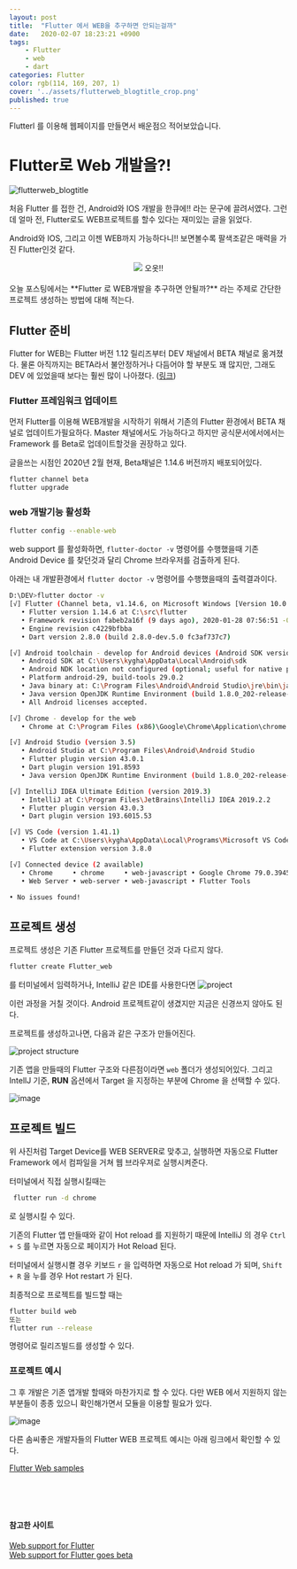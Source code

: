 ```yaml
---
layout: post
title:  "Flutter 에서 WEB을 추구하면 안되는걸까"
date:   2020-02-07 18:23:21 +0900
tags: 
    - Flutter
    - web
    - dart
categories: Flutter
color: rgb(114, 169, 207, 1)
cover: '../assets/flutterweb_blogtitle_crop.png'
published: true
---
```

Flutterl 를 이용해 웹페이지를 만들면서 배운점으 적어보았습니다.
<!-- more -->
# Flutter로 Web 개발을?!
![flutterweb_blogtitle](https://user-images.githubusercontent.com/29659112/74025568-97b95500-49e7-11ea-99d1-fb97821ee34d.png)

처음 Flutter 를 접한 건, Android와 IOS 개발을 한큐에!! 라는 문구에 끌려서였다.
그런데 얼마 전, Flutter로도 WEB프로젝트를 할수 있다는 재미있는 글을 읽었다.

Android와 IOS, 그리고 이젠 WEB까지 가능하다니!! 보면볼수록 팔색조같은 매력을 가진 Flutter인것 같다.
<center><img src='https://user-images.githubusercontent.com/29659112/74019308-c4b33b00-49da-11ea-8857-e01b25ff2766.png'>
오옷!!</center>
<br>
오늘 포스팅에서는 **Flutter 로 WEB개발을 추구하면 안될까?** 라는 주제로 간단한 프로젝트 생성하는 방법에 대해 적는다.

<br>

## Flutter 준비
Flutter for WEB는 Flutter 버전 1.12 릴리즈부터 DEV 채널에서 BETA 채널로 옮겨졌다. 물론 아직까지는 BETA라서 불안정하거나 다듬어야 할 부분도 꽤 많지만, 그래도 DEV 에 있었을때 보다는 훨씬 많이 나아졌다. ([링크](https://medium.com/flutter/web-support-for-flutter-goes-beta-35b64a1217c0))
<br>

### Flutter 프레임워크 업데이트

먼저 Flutter를 이용해 WEB개발을 시작하기 위해서 기존의 Flutter 환경에서 BETA 채널로 업데이트가필요하다.
Master 채널에서도 가능하다고 하지만 공식문서에서에서는 Framework 를 Beta로 업데이트할것을 권장하고 있다.

글을쓰는 시점인 2020년 2월 현재, Beta채널은 1.14.6 버전까지 배포되어있다.


```sh
flutter channel beta
flutter upgrade
```

### web 개발기능 활성화
 
 ```sh
 flutter config --enable-web
 ```
 web support 를 활성화하면, `flutter-doctor -v` 명령어를 수행했을때 기존 Android Device 를 찾던것과 달리 Chrome 브라우저를 검출하게 된다.

 아래는 내 개발환경에서 `flutter doctor -v` 명령어를 수행했을때의 출력결과이다.
 
 ```sh
 D:\DEV>flutter doctor -v
[√] Flutter (Channel beta, v1.14.6, on Microsoft Windows [Version 10.0.18363.628], locale ko-KR)
    • Flutter version 1.14.6 at C:\src\flutter
    • Framework revision fabeb2a16f (9 days ago), 2020-01-28 07:56:51 -0800
    • Engine revision c4229bfbba
    • Dart version 2.8.0 (build 2.8.0-dev.5.0 fc3af737c7)

[√] Android toolchain - develop for Android devices (Android SDK version 29.0.2)
    • Android SDK at C:\Users\kygha\AppData\Local\Android\sdk
    • Android NDK location not configured (optional; useful for native profiling support)
    • Platform android-29, build-tools 29.0.2
    • Java binary at: C:\Program Files\Android\Android Studio\jre\bin\java
    • Java version OpenJDK Runtime Environment (build 1.8.0_202-release-1483-b03)
    • All Android licenses accepted.

[√] Chrome - develop for the web
    • Chrome at C:\Program Files (x86)\Google\Chrome\Application\chrome.exe

[√] Android Studio (version 3.5)
    • Android Studio at C:\Program Files\Android\Android Studio
    • Flutter plugin version 43.0.1
    • Dart plugin version 191.8593
    • Java version OpenJDK Runtime Environment (build 1.8.0_202-release-1483-b03)

[√] IntelliJ IDEA Ultimate Edition (version 2019.3)
    • IntelliJ at C:\Program Files\JetBrains\IntelliJ IDEA 2019.2.2
    • Flutter plugin version 43.0.3
    • Dart plugin version 193.6015.53

[√] VS Code (version 1.41.1)
    • VS Code at C:\Users\kygha\AppData\Local\Programs\Microsoft VS Code
    • Flutter extension version 3.8.0

[√] Connected device (2 available)
    • Chrome     • chrome     • web-javascript • Google Chrome 79.0.3945.130
    • Web Server • web-server • web-javascript • Flutter Tools

• No issues found!
```

## 프로젝트 생성
프로젝트 생성은 기존 Flutter 프로젝트를 만들던 것과 다르지 않다.
```sh
flutter create Flutter_web
```
를 터미널에서 임력하거나,
IntelliJ 같은 IDE를 사용한다면
![project](https://user-images.githubusercontent.com/29659112/74022068-2033f780-49e0-11ea-8404-10665209136d.png)

이런 과정을 거칠 것이다.
Android 프로젝트같이 생겼지만 지금은 신경쓰지 않아도 된다.

프로젝트를 생성하고나면, 다음과 같은 구조가 만들어진다.

![project structure](https://user-images.githubusercontent.com/29659112/74022146-48235b00-49e0-11ea-9e59-0b37094e23da.png)

기존 앱을 만들때의 Flutter 구조와 다른점이라면 `web` 폴더가 생성되어있다. 그리고 IntellJ 기준, **RUN** 옵션에서 Target 을 지정하는 부분에 Chrome 을 선택할 수 있다.

![image](https://user-images.githubusercontent.com/29659112/74022842-bcaac980-49e1-11ea-956f-9dfd8cb2875f.png)

## 프로젝트 빌드

위 사진처럼 Target Device를 WEB SERVER로 맞추고, 실행하면 자동으로 Flutter Framework 에서 컴파일을 거쳐 웹 브라우져로 실행시켜준다.

터미널에서 직접 실행시킬때는
```sh
 flutter run -d chrome
```
로 실행시킬 수 있다.

기존의 Flutter 앱 만들때와 같이 Hot reload 를 지원하기 때문에 IntelliJ 의 경우 `Ctrl + S` 를 누르면 자동으로 페이지가 Hot Reload 된다.

터미널에서 실행시켤 경우 키보드 `r` 을 입력하면 자동으로 Hot reload 가 되며, `Shift + R` 을 누를 경우 Hot restart 가 된다.

최종적으로 프로젝트를 빌드할 때는 
```sh
flutter build web
또는
flutter run --release
```

명령어로 릴리즈빌드를 생성할 수 있다.

### 프로젝트 예시
그 후 개발은 기존 앱개발 할때와 마찬가지로 할 수 있다.
다만 WEB 에서 지원하지 않는 부분들이 종종 있으니 확인해가면서 모듈을 이용할 필요가 있다.

![image](https://user-images.githubusercontent.com/29659112/74023175-5a05fd80-49e2-11ea-81d2-2080572e65c8.png)

다른 솜씨좋은 개발자들의 Flutter WEB 프로젝트 예시는 아래 링크에서 확인할 수 있다.

[Flutter Web samples](https://flutter.github.io/samples/#/)

<br>
<br>
<br>

#### 참고한 사이트
[Web support for Flutter](https://flutter.dev/web)<br>
[Web support for Flutter goes beta](https://medium.com/flutter/web-support-for-flutter-goes-beta-35b64a1217c0)